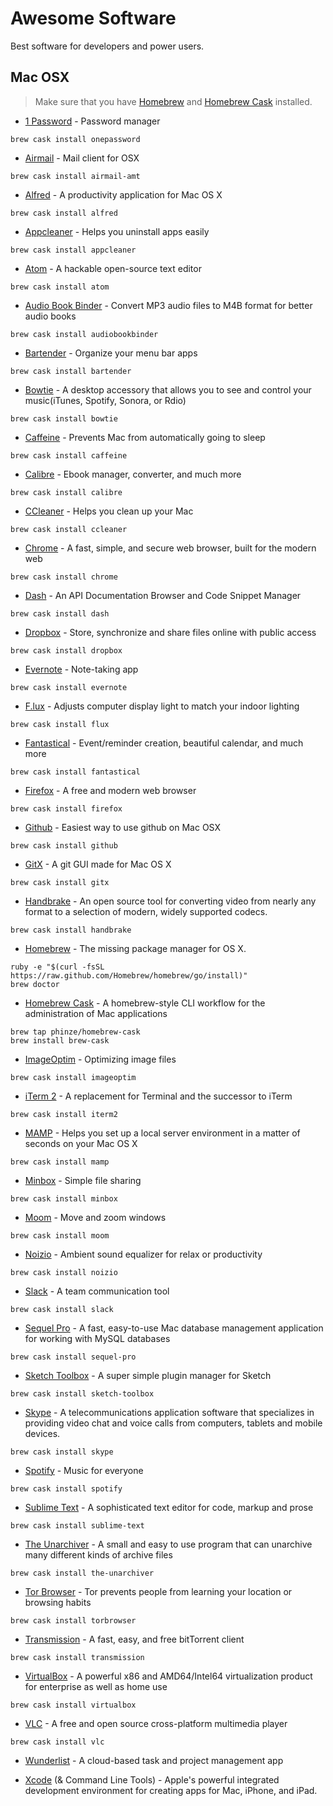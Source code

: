 # Awesome Software

Best software for developers and power users.

## Mac OSX

> Make sure that you have [Homebrew](http://brew.sh/) and [Homebrew Cask](#homebrew-cask) installed.

- [1 Password](https://agilebits.com/onepassword/mac) - Password manager
```
brew cask install onepassword
```

- [Airmail](http://airmailapp.com/) - Mail client for OSX
```
brew cask install airmail-amt
```

- [Alfred](http://www.alfredapp.com/) - A productivity application for Mac OS X
```
brew cask install alfred
```

- [Appcleaner](http://www.macupdate.com/app/mac/25276/appcleaner) - Helps you uninstall apps easily
```
brew cask install appcleaner
```

- [Atom](https://atom.io/) - A hackable open-source text editor
```
brew cask install atom
```

- [Audio Book Binder](http://www.macupdate.com/app/mac/33824/audiobook-binder) - Convert MP3 audio files to M4B format for better audio books
```
brew cask install audiobookbinder
```

- [Bartender](http://www.macbartender.com/) - Organize your menu bar apps
```
brew cask install bartender
```

- [Bowtie](http://bowtieapp.com/) - A desktop accessory that allows you to see and control your music(iTunes, Spotify, Sonora, or Rdio)
```
brew cask install bowtie
```

- [Caffeine](http://lightheadsw.com/caffeine/) - Prevents Mac from automatically going to sleep
```
brew cask install caffeine
```

- [Calibre](http://calibre-ebook.com/) - Ebook manager, converter, and much more
```
brew cask install calibre
```

- [CCleaner](https://www.piriform.com/mac/ccleaner) - Helps you clean up your Mac
```
brew cask install ccleaner
```

- [Chrome](http://www.google.com/chrome/) - A fast, simple, and secure web browser, built for the modern web
```
brew cask install chrome
```

- [Dash](http://kapeli.com/dash) - An API Documentation Browser and Code Snippet Manager
```
brew cask install dash
```

- [Dropbox](https://www.dropbox.com/) - Store, synchronize and share files online with public access
```
brew cask install dropbox
```

- [Evernote](https://evernote.com/) - Note-taking app
```
brew cask install evernote
```

- [F.lux](http://justgetflux.com/) - Adjusts computer display light to match your indoor lighting
```
brew cask install flux
```

- [Fantastical](http://flexibits.com/fantastical) - Event/reminder creation, beautiful calendar, and much more
```
brew cask install fantastical
```

- [Firefox](https://www.mozilla.org/en-US/firefox/new/) - A free and modern web browser
```
brew cask install firefox
```

- [Github](https://mac.github.com/) - Easiest way to use github on Mac OSX
```
brew cask install github
```

- [GitX](http://gitx.frim.nl/) - A git GUI made for Mac OS X
```
brew cask install gitx
```

- [Handbrake](https://handbrake.fr/) - An open source tool for converting video from nearly any format to a selection of modern, widely supported codecs.
```
brew cask install handbrake
```

- [Homebrew](https://github.com/Homebrew/homebrew) - The missing package manager for OS X.
```
ruby -e "$(curl -fsSL https://raw.github.com/Homebrew/homebrew/go/install)"
brew doctor
```

- [Homebrew Cask](https://github.com/phinze/homebrew-cask) - A homebrew-style CLI workflow for the administration of Mac applications
```
brew tap phinze/homebrew-cask
brew install brew-cask
```

- [ImageOptim](http://imageoptim.com/) - Optimizing image files
```
brew cask install imageoptim
```

- [iTerm 2](http://www.iterm2.com/) - A replacement for Terminal and the successor to iTerm
```
brew cask install iterm2
```

- [MAMP](http://www.mamp.info/) - Helps you set up a local server environment in a matter of seconds on your Mac OS X
```
brew cask install mamp
```

- [Minbox](https://minbox.com/) - Simple file sharing
```
brew cask install minbox
```

- [Moom](http://manytricks.com/moom/) - Move and zoom windows
```
brew cask install moom
```

- [Noizio](http://noiz.io/) - Ambient sound equalizer for relax or productivity
```
brew cask install noizio
```

- [Slack](https://slack.com/) - A team communication tool
```
brew cask install slack
```

- [Sequel Pro](http://www.sequelpro.com/) - A fast, easy-to-use Mac database management application for working with MySQL databases
```
brew cask install sequel-pro
```

- [Sketch Toolbox](http://sketchtoolbox.com/) - A super simple plugin manager for Sketch
```
brew cask install sketch-toolbox
```

- [Skype](http://www.skype.com/) - A telecommunications application software that specializes in providing video chat and voice calls from computers, tablets and mobile devices.
```
brew cask install skype
```

- [Spotify](https://www.spotify.com/) - Music for everyone
```
brew cask install spotify
```

- [Sublime Text](http://www.sublimetext.com/) - A sophisticated text editor for code, markup and prose
```
brew cask install sublime-text
```

- [The Unarchiver](https://itunes.apple.com/us/app/the-unarchiver/id425424353) - A small and easy to use program that can unarchive many different kinds of archive files
```
brew cask install the-unarchiver
```

- [Tor Browser](https://www.torproject.org/) - Tor prevents people from learning your location or browsing habits
```
brew cask install torbrowser
```

- [Transmission](http://www.transmissionbt.com/) - A fast, easy, and free bitTorrent client
```
brew cask install transmission
```

- [VirtualBox](https://www.virtualbox.org/) - A powerful x86 and AMD64/Intel64 virtualization product for enterprise as well as home use
```
brew cask install virtualbox
```

- [VLC](http://www.videolan.org/vlc/index.html) - A free and open source cross-platform multimedia player
```
brew cask install vlc
```

- [Wunderlist](https://www.wunderlist.com/) - A cloud-based task and project management app


- [Xcode](https://developer.apple.com/xcode/) (& Command Line Tools) - Apple's powerful integrated development environment for creating apps for Mac, iPhone, and iPad.
